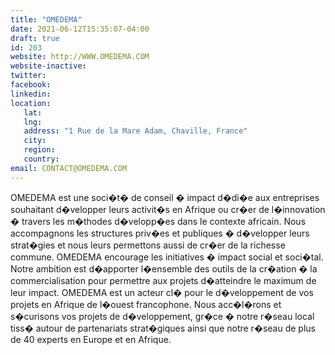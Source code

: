 ```yaml
---
title: "OMEDEMA"
date: 2021-06-12T15:35:07-04:00
draft: true
id: 203
website: http://WWW.OMEDEMA.COM
website-inactive: 
twitter: 
facebook: 
linkedin: 
location: 
   lat: 
   lng: 
   address: "1 Rue de la Mare Adam, Chaville, France"
   city: 
   region: 
   country: 
email: CONTACT@OMEDEMA.COM
---
```

OMEDEMA est une soci�t� de conseil � impact d�di�e aux entreprises souhaitant d�velopper leurs activit�s en Afrique ou cr�er de l�innovation � travers les m�thodes d�velopp�es dans le contexte africain. Nous accompagnons les structures priv�es et publiques � d�velopper leurs strat�gies et nous leurs permettons aussi de cr�er de la richesse commune. OMEDEMA encourage les initiatives � impact social et soci�tal. Notre ambition est d�apporter l�ensemble des outils de la cr�ation � la commercialisation pour permettre aux projets d�atteindre le maximum de leur impact. OMEDEMA est un acteur cl� pour le d�veloppement de vos projets en Afrique de l�ouest francophone. Nous acc�l�rons et s�curisons vos projets de d�veloppement, gr�ce � notre r�seau local tiss� autour de partenariats strat�giques ainsi que notre r�seau de plus de 40 experts en Europe et en Afrique.
